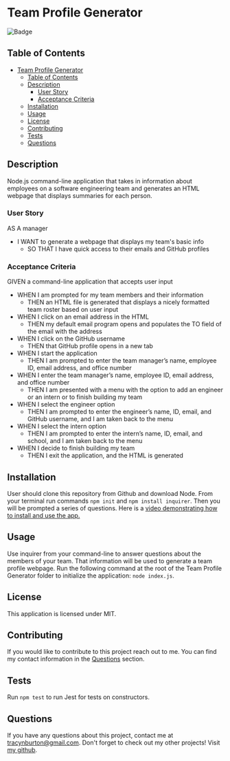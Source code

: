 # Team Profile Generator

![Badge](https://img.shields.io/badge/License-MIT-lightblue.svg)

## Table of Contents

- [Team Profile Generator](#team-profile-generator)
  - [Table of Contents](#table-of-contents)
  - [Description](#description)
    - [User Story](#user-story)
    - [Acceptance Criteria](#acceptance-criteria)
  - [Installation](#installation)
  - [Usage](#usage)
  - [License](#license)
  - [Contributing](#contributing)
  - [Tests](#tests)
  - [Questions](#questions)

## Description

Node.js command-line application that takes in information about employees on a software engineering team and generates an HTML webpage that displays summaries for each person.

### User Story

AS A manager

- I WANT to generate a webpage that displays my team's basic info
  - SO THAT I have quick access to their emails and GitHub profiles
  
### Acceptance Criteria

GIVEN a command-line application that accepts user input

- WHEN I am prompted for my team members and their information
  - THEN an HTML file is generated that displays a nicely formatted team roster based on user input
- WHEN I click on an email address in the HTML
  - THEN my default email program opens and populates the TO field of the email with the address
- WHEN I click on the GitHub username
  - THEN that GitHub profile opens in a new tab
- WHEN I start the application
  - THEN I am prompted to enter the team manager’s name, employee ID, email address, and office number
- WHEN I enter the team manager’s name, employee ID, email address, and office number
  - THEN I am presented with a menu with the option to add an engineer or an intern or to finish building my team
- WHEN I select the engineer option
  - THEN I am prompted to enter the engineer’s name, ID, email, and GitHub username, and I am taken back to the menu
- WHEN I select the intern option
  - THEN I am prompted to enter the intern’s name, ID, email, and school, and I am taken back to the menu
- WHEN I decide to finish building my team
  - THEN I exit the application, and the HTML is generated

## Installation

User should clone this repository from Github and download Node. From your terminal run commands `npm init` and `npm install inquirer`. Then you will be prompted a series of questions. Here is a [video demonstrating how to install and use the app.](https://watch.screencastify.com/v/j6lvUsIKGiE5r04nFVgJ)

## Usage

Use inquirer from your command-line to answer questions about the members of your team. That information will be used to generate a team profile webpage. Run the following command at the root of the Team Profile Generator folder to initialize the application:  `node index.js`.

## License

This application is licensed under MIT.

## Contributing

If you would like to contribute to this project reach out to me. You can find my contact information in the [Questions](#questions) section.

## Tests

Run `npm test` to run Jest for tests on constructors.

## Questions

If you have any questions about this project, contact me at tracynburton@gmail.com.
Don't forget to check out my other projects! Visit [my github](https://github.com/tracybrtn).
